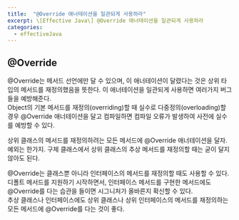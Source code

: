 ```yaml
---
title:  "@Override 애너테이션을 일관되게 사용하라"
excerpt: \[Effective Java\] @Override 애너테이션을 일관되게 사용하라
categories:
  - effectiveJava
---
```


## @Override
@Override는 메서드 선언에만 달 수 있으며, 이 애너테이션이 달렸다는 것은 상위 타입의 메서드를 재정의했음을 뜻한다. 이 애너테이션을 일관되게 사용하면 여러가지 버그들을 예방해준다.  
Object의 기본 메서드를 재정의(overriding)할 때 실수로 다중정의(overloading)할 경우 @Override 애너테이션을 달고 컴파일하면 컴파일 오류가 발생하여 사전에 실수를 예방할 수 있다.  

상위 클래스의 메서드를 재정의하려는 모든 메서드에 @Override 애너테이션을 달자. 예외는 한가지. 구체 클래스에서 상위 클래스의 추상 메서드를 재정의할 때는 굳이 달지 않아도 된다.  

@Override는 클래스뿐 아니라 인터페이스의 메서드를 재정의할 때도 사용할 수 있다. 디폴트 메서드를 지원하기 시작하면서, 인터페이스 메서드를 구현한 메서드에도 @Override를 다는 습관을 들이면 시그니처가 올바른지 확신할 수 있다.  
추상 클래스나 인터페이스에도 상위 클래스나 상위 인터페이스의 메서드를 재정의하는 모든 메서드에 @Override를 다는 것이 좋다.